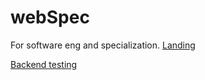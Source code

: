 # webSpec
For software eng and specialization.
<a href=https://emmanuel2-uni.github.io/mainLayout2.html> Landing </a>

<a href=https://emmanuel2-uni.github.io/backendTest.html> Backend testing </a>
